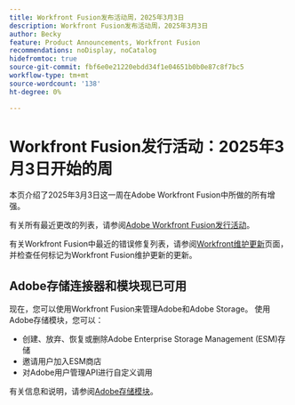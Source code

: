 ```yaml
---
title: Workfront Fusion发布活动周，2025年3月3日
description: Workfront Fusion发布活动周，2025年3月3日
author: Becky
feature: Product Announcements, Workfront Fusion
recommendations: noDisplay, noCatalog
hidefromtoc: true
source-git-commit: fbf6e0e21220ebdd34f1e04651b0b0e87c8f7bc5
workflow-type: tm+mt
source-wordcount: '138'
ht-degree: 0%

---
```


# Workfront Fusion发行活动：2025年3月3日开始的周

本页介绍了2025年3月3日这一周在Adobe Workfront Fusion中所做的所有增强。

有关所有最近更改的列表，请参阅[Adobe Workfront Fusion发行活动](/help/workfront-fusion/fusion-product-releases/fusion-release-activity.md)。

有关Workfront Fusion中最近的错误修复列表，请参阅[Workfront维护更新](https://experienceleague.adobe.com/en/docs/workfront-known-issues/releases/current-updates)页面，并检查任何标记为Workfront Fusion维护更新的更新。

## Adobe存储连接器和模块现已可用

现在，您可以使用Workfront Fusion来管理Adobe和Adobe Storage。 使用Adobe存储模块，您可以：

* 创建、放弃、恢复或删除Adobe Enterprise Storage Management (ESM)存储
* 邀请用户加入ESM商店
* 对Adobe用户管理API进行自定义调用

有关信息和说明，请参阅[Adobe存储模块](/help/workfront-fusion/references/apps-and-modules/adobe-connectors/adobe-storage-modules.md)。
